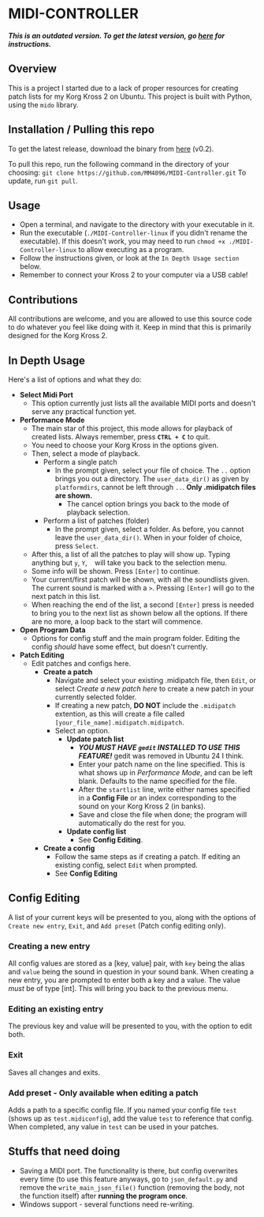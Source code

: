 # MIDI-CONTROLLER
***This is an outdated version. To get the latest version, go [here](installation.md) for instructions.***
## Overview
This is a project I started due to a lack of proper resources for creating patch lists for my Korg Kross 2 on Ubuntu.
This project is built with Python, using the `mido` library.

## Installation / Pulling this repo
To get the latest release, download the binary from [here](https://github.com/MM4096/MIDI-Controller/releases/tag/v0.2) (v0.2).

To pull this repo, run the following command in the directory of your choosing:
`git clone https://github.com/MM4096/MIDI-Controller.git`
To update, run `git pull`.

## Usage
- Open a terminal, and navigate to the directory with your executable in it.
- Run the executable (`./MIDI-Controller-linux` if you didn't rename the executable). If this doesn't work, you may need to run `chmod +x ./MIDI-Controller-linux` to allow executing as a program.
- Follow the instructions given, or look at the `In Depth Usage section` below.
- Remember to connect your Kross 2 to your computer via a USB cable!

## Contributions
All contributions are welcome, and you are allowed to use this source code to do whatever you feel like doing with it. Keep in mind that this is primarily designed for the Korg Kross 2.

## In Depth Usage

Here's a list of options and what they do:

- **Select Midi Port**
  - This option currently just lists all the available MIDI ports and doesn't serve any practical function yet.
- **Performance Mode**
  - The main star of this project, this mode allows for playback of created lists. Always remember, press **`CTRL + C`** to quit.
  - You need to choose your Korg Kross in the options given.
  - Then, select a mode of playback.
    - Perform a single patch
      - In the prompt given, select your file of choice. The `..` option brings you out a directory. The `user_data_dir()` as given by `platformdirs`, cannot be left through `..`. **Only .midipatch files are shown.**
        - The cancel option brings you back to the mode of playback selection.
    - Perform a list of patches (folder)
      - In the prompt given, select a folder. As before, you cannot leave the `user_data_dir()`. When in your folder of choice, press `Select`.
  - After this, a list of all the patches to play will show up. Typing anything but `y`, `Y`, ` ` will take you back to the selection menu.
  - Some info will be shown. Press `[Enter]` to continue.
  - Your current/first patch will be shown, with all the soundlists given. The current sound is marked with a `>`. Pressing `[Enter]` will go to the next patch in this list.
  - When reaching the end of the list, a second `[Enter]` press is needed to bring you to the next list as shown below all the options. If there are no more, a loop back to the start will commence.
- **Open Program Data**
  - Options for config stuff and the main program folder. Editing the config *should* have some effect, but doesn't currently.
- **Patch Editing**
  - Edit patches and configs here.
    - **Create a patch**
      - Navigate and select your existing .midipatch file, then `Edit`, or select *Create a new patch here* to create a new patch in your currently selected folder.
      - If creating a new patch, **DO NOT** include the `.midipatch` extention, as this will create a file called `[your_file_name].midipatch.midipatch`.
      - Select an option.
        - **Update patch list**
          - ***YOU MUST HAVE `gedit` INSTALLED TO USE THIS FEATURE!*** gedit was removed in Ubuntu 24 I think.
          - Enter your patch name on the line specified. This is what shows up in *Performance Mode*, and can be left blank. Defaults to the name specified for the file.
          - After the `startlist` line, write either names specified in a **Config File** or an index corresponding to the sound on your Korg Kross 2 (in banks).
          - Save and close the file when done; the program will automatically do the rest for you.
        - **Update config list**
          - See **Config Editing**.
    - **Create a config**
      - Follow the same steps as if creating a patch. If editing an existing config, select `Edit` when prompted.
      - See **Config Editing**


## Config Editing 
A list of your current keys will be presented to you, along with the options of `Create new entry`, `Exit`, and `Add preset` (Patch config editing only).
### Creating a new entry
All config values are stored as a [key, value] pair, with `key` being the alias and `value` being the sound in question in your sound bank.
When creating a new entry, you are prompted to enter both a key and a value. The value *must* be of type [int]. This will bring you back to the previous menu.
### Editing an existing entry
The previous key and value will be presented to you, with the option to edit both.
### Exit
Saves all changes and exits.
### Add preset - Only available when editing a patch
Adds a path to a specific config file. If you named your config file `test` (shows up as `test.midiconfig`), add the value `test` to reference that config. When completed, any value in `test` can be used in your patches.


## Stuffs that need doing
- Saving a MIDI port. The functionality is there, but config overwrites every time (to use this feature anyways, go to `json_default.py` and remove the `write_main_json_file()` function (removing the body, not the function itself) after **running the program once**.
- Windows support - several functions need re-writing.

